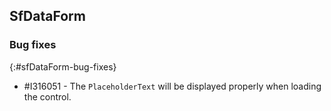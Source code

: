 ## SfDataForm

### Bug fixes
{:#sfDataForm-bug-fixes}

* \#I316051 - The `PlaceholderText` will be displayed properly when loading the control.

